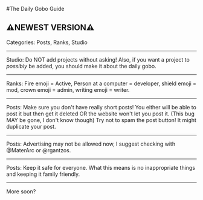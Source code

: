 #The Daily Gobo Guide
## ⚠️NEWEST VERSION⚠️


Categories: Posts, Ranks, Studio
___
Studio: Do NOT add projects without asking! Also, if you want a project to *possibly* be added, you should make it about the daily gobo.
___
Ranks: Fire emoji = Active, Person at a computer = developer, shield emoji = mod, crown emoji = admin, writing emoji = writer.
___
Posts: Make sure you don't have really short posts! You either will be able to post it but then get it deleted OR the website won't let you post it.
(This bug MAY be gone, I don't know though) Try not to spam the post button! It might duplicate your post.
___
Posts: Advertising may not be allowed now, I suggest checking with @MaterArc or @rgantzos.
___
Posts: Keep it safe for everyone. What this means is no inappropriate things and keeping it family friendly.
___
More soon?